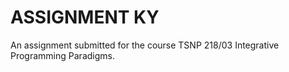 ASSIGNMENT KY
=============
An assignment submitted for the course TSNP 218/03 Integrative Programming Paradigms. 
